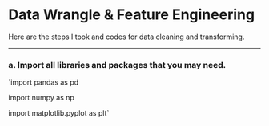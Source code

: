 # Data Wrangle & Feature Engineering

Here are the steps I took and codes for data cleaning and transforming.

---

### a. Import all libraries and packages that you may need.

`import pandas as pd

import numpy as np

import matplotlib.pyplot as plt`

